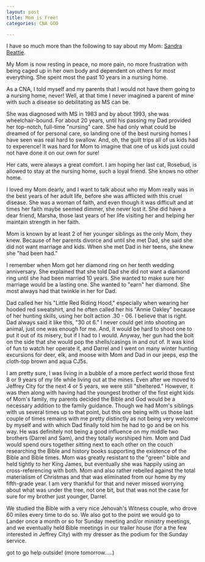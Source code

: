 ```yaml
---
layout: post
title: Mom is Free!
categories: CNA GOD

---
```


I have so much more than the following to say about my Mom: [Sandra Beattie](https://www.hkfuneralhome.com/en-memorium/sandra-d-beattie).

My Mom is now resting in peace, no more pain, no more frustration with being caged up in her own body and dependent on others for most everything. She spent most the past 10 years in a nursing home.

As a CNA, I told myself and my parents that I would not have them going to a nursing home, never! Well, at that time I never imagined a parent of mine with such a disease so debilitating as MS can be.

She was diagnosed with MS in 1983 and by about 1993, she was wheelchair-bound. For about 20 years, until his passing my Dad provided her top-notch, full-time "nursing" care. She had only what could be dreamed of for personal care, so landing one of the best nursing homes I have seen was real hard to swallow. And, oh, the guilt trips all of us kids had to experence! It was hard for Mom to imagine that one of us kids just could not have done it on our own for sure!

Her cats, were always a great comfort. I am hoping her last cat, Rosebud, is allowed to stay at the nursing home, such a loyal friend. She knows no other home.

I loved my Mom dearly, and I want to talk about who my Mom really was in the best years of her adult life, before she was afflicted with this cruel disease. She was a woman of faith, and even though it was difficult and at times her faith maybe seemed dimmer, she never lost it. She did have a dear friend, Marsha, those last years of her life visiting her and helping her maintain strength in her faith.

Mom is known by at least 2 of her younger siblings as the only Mom, they knew. Because of her parents divorce and until she met Dad, she said she did not want marriage and kids. When she met Dad in her teens, she knew she "had been had." 

I remember when Mom got her diamond ring on her tenth wedding anniversary. She explained that she told Dad she did not want a diamond ring until she had been married 10 years. She wanted to make sure her marriage would be a lasting one. She wanted to "earn" her diamond. She most always had that twinkle in her for Dad.

Dad called her his "Little Red Riding Hood," especially when wearing her hooded red sweatshirt, and he often called her his "Annie Oakley" because of her hunting skills, using her bolt action .30 - 06. I believe that is right. Dad always said it like this, "30 ot 6." I never could get into shooting an animal, just one was enough for me. And, it would be hard to shoot one to put it out of its misery, but if I had to I would. Anyway, her gun had the bolt on the side that she would pop the shells/casings in and out of. It was kind of fun to watch her operate it, and Darrel and I went on many winter hunting excursions for deer, elk, and moose with Mom and Dad in our jeeps, esp the cloth-top brown and aqua CJ5s.

I am pretty sure, I was living in a bubble of a more perfect world those first 8 or 9 years of my life while living out at the mines. Even after we moved to Jeffrey City for the next 4 or 5 years, we were still "sheltered." However, it was then along with having had
the youngest brother of the first eight kids of Mom's family, my parents decided the Bible and God would be a necessary addition to the family guidance. Though we had Mom's siblings with us several times up to that point, but this one being with us those last couple of times remains with me pretty distinctly as not being very welcome by myself and with which Dad finally told him he had to go and be on his way. He was definitely not being a good influence on my middle two brothers (Darrel and Sam), and they totally worshiped him. Mom and Dad would spend ours together sitting next to each other on the couch researching the Bible and history books supporting the existence of the Bible and Bible times. Mom was greatly resistant to the "green" bible and held tightly to her King James, but eventually she was happily using an cross-referencing with both. Mom and also rather rebelled against the total materialism of Christmas and that was eliminated from our home by my fifth-grade year. I am very thankful for that and never missed worrying about what was under the tree, not one bit, but that was not the case for sure for my brother just younger, Darrel.

We studied the Bible with a very nice Jehovah's Witness couple, who drove 60 miles every time to do so. We also got to the point we would go to Lander once a month or so for Sunday meeting and/or ministry meetings, and we eventually held Bible meetings in our trailer house (for a the few interested in Jeffrey City) with my dresser as the podium for the Sunday service. 

got to go help outside! (more tomorrow.....)
